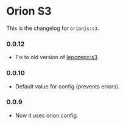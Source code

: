 Orion S3
========

This is the changelog for ```orionjs:s3```.

### 0.0.12

- Fix to old version of [lepozepo:s3](https://github.com/Lepozepo/S3).

### 0.0.10

- Default value for config (prevents errors).

### 0.0.9

- Now it uses orion.config.